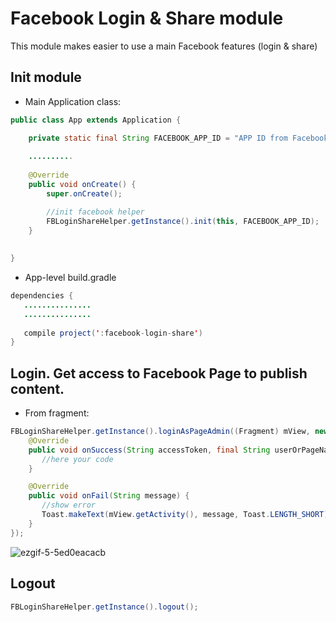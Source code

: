 # Facebook Login & Share module
This module makes easier to use a main Facebook features (login &amp; share)

## Init module

* Main Application class:
```java
public class App extends Application {

    private static final String FACEBOOK_APP_ID = "APP ID from Facebook Developer Console";
    
    ..........
    
    @Override
    public void onCreate() {
        super.onCreate();

        //init facebook helper
        FBLoginShareHelper.getInstance().init(this, FACEBOOK_APP_ID);
    }
    
  
}
```

* App-level build.gradle
```java
dependencies {
   ...............
   ...............
   
   compile project(':facebook-login-share')
}
```


## Login. Get access to Facebook Page to publish content.

* From fragment:
```java
FBLoginShareHelper.getInstance().loginAsPageAdmin((Fragment) mView, new IFBLoginShareHelper.IFBLoginResultCallbacks() {
    @Override
    public void onSuccess(String accessToken, final String userOrPageName, String userOrPageId) {
       //here your code
    }

    @Override
    public void onFail(String message) {
       //show error
       Toast.makeText(mView.getActivity(), message, Toast.LENGTH_SHORT).show();
    }
});
```

![ezgif-5-5ed0eacacb](https://user-images.githubusercontent.com/5750211/33781034-acdaa16a-dc5b-11e7-9de4-3a554aaa173f.gif)


## Logout 

```java
FBLoginShareHelper.getInstance().logout();
```
